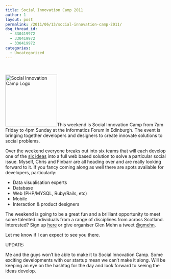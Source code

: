 ```yaml
---
title: Social Innovation Camp 2011
author: 1
layout: post
permalink: /2011/06/13/social-innovation-camp-2011/
dsq_thread_id:
  - 330419972
  - 330419972
  - 330419972
categories:
  - Uncategorized
---
```

&nbsp;

<img class="alignright" title="SICamp" src="http://launchpad.youngfoundation.org/files/images/SI_Camp.jpg" alt="Social Innovation Camp Logo" width="162" height="162" />This weekend is Social Innovation Camp from 7pm Friday to 4pm Sunday at the Informatics Forum in Edinburgh. The event is bringing together developers and designers to create innovate solutions to social problems.

Over the weekend everyone breaks out into six teams that will each develop one of the [six ideas][1] into a full web based solution to solve a particular social issue. Myself, Chris and Finbarr are all heading over and are really looking forward to it. If you fancy coming along as well there are spots available for developers, particularly:

  * Data visualisation experts
  * Database
  * Web (PHP/MYSQL, Ruby/Rails, etc)
  * Mobile
  * Interaction & product designers

The weekend is going to be a great fun and a brilliant opportunity to meet some talented individuals from a range of disciplines from across Scotland. Interested? Sign up [here][2] or give organiser Glen Mehn a tweet [@gmehn][3].

Let me know if I can expect to see you there.

UPDATE:

Me and the guys won&#8217;t be able to make it to Social Innovation Camp. Some exciting developments with our startup mean we can&#8217;t make it along. Will be keeping an eye on the hashtag for the day and look forward to seeing the ideas develop.

 [1]: http://www.sicamp.org/and-the-six-lucky-ideas-are/ "SIcamp ideas"
 [2]: http://www.sicamp.org/si-camp-uk/scotland-2011/weekend-sign-up "SiCamp"
 [3]: http://twitter.com/@gmehn "Glen Mehn Twitter"
